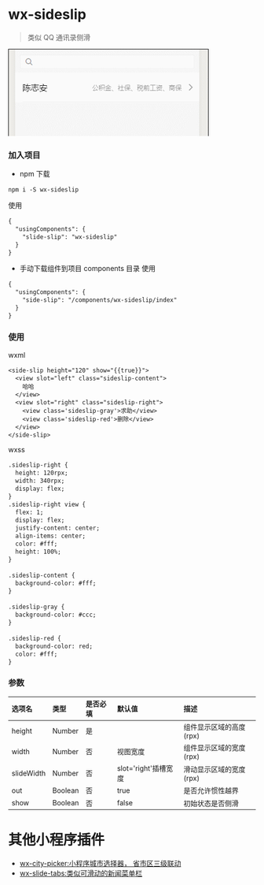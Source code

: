 # wx-sideslip

> 类似 QQ 通讯录侧滑

![slide-tabs](https://raw.githubusercontent.com/staven630/wx-sideslip/master/wx-sideslip.gif)

### 加入项目

- npm 下载

```
npm i -S wx-sideslip
```

使用

```
{
  "usingComponents": {
    "slide-slip": "wx-sideslip"
  }
}
```

- 手动下载组件到项目 components 目录
  使用

```
{
  "usingComponents": {
    "side-slip": "/components/wx-sideslip/index"
  }
}
```

### 使用

wxml

```
<side-slip height="120" show="{{true}}">
  <view slot="left" class="sideslip-content">
    哈哈
  </view>
  <view slot="right" class="sideslip-right">
    <view class='sideslip-gray'>求助</view>
    <view class='sideslip-red'>删除</view>
  </view>
</side-slip>
```

wxss

```
.sideslip-right {
  height: 120rpx;
  width: 340rpx;
  display: flex;
}
.sideslip-right view {
  flex: 1;
  display: flex;
  justify-content: center;
  align-items: center;
  color: #fff;
  height: 100%;
}

.sideslip-content {
  background-color: #fff;
}

.sideslip-gray {
  background-color: #ccc;
}

.sideslip-red {
  background-color: red;
  color: #fff;
}

```

### 参数

| 选项名     | 类型    | 是否必填 | 默认值               | 描述                    |
| :--------- | :------ | :------- | :------------------- | :---------------------- |
| height     | Number  | 是       |                      | 组件显示区域的高度(rpx) |
| width      | Number  | 否       | 视图宽度             | 组件显示区域的宽度(rpx) |
| slideWidth | Number  | 否       | slot='right'插槽宽度 | 滑动显示区域的宽度(rpx) |
| out        | Boolean | 否       | true                 | 是否允许惯性越界        |
| show       | Boolean | 否       | false                | 初始状态是否侧滑        |

# 其他小程序插件

- [wx-city-picker:小程序城市选择器， 省市区三级联动](https://github.com/staven630/wx-city-picker)
- [wx-slide-tabs:类似可滑动的新闻菜单栏](https://github.com/staven630/wx-slide-tabs)

